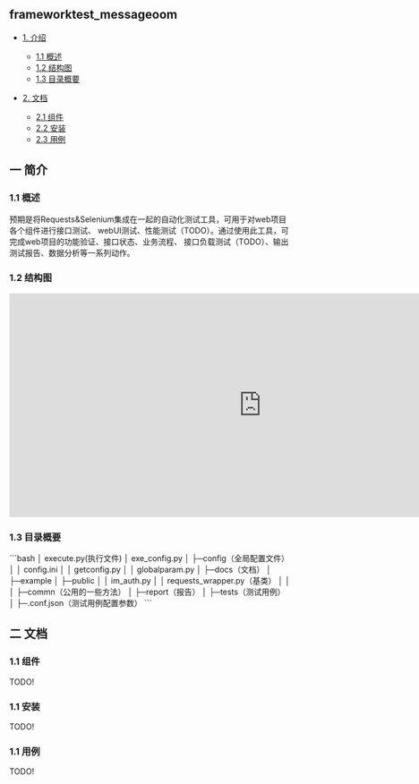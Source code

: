 ## frameworktest_messageoom
* [1. 介绍](#1)
    * [1.1 <span >概述</span>](#1.1)
    * [1.2 <span >结构图</span>](#1.2)
    * [1.3 <span >目录概要</span>](#1.2)

* [2. 文档](#2)
    * [2.1 <span >组件</span>](#2.1)
    * [2.2 <span >安装</span>](#2.2)
    * [2.3 <span >用例</span>](#2.3)



<h2 id="1">一 简介</h2>
<h3 id="1.1">1.1 概述</h3>
预期是将Requests&Selenium集成在一起的自动化测试工具，可用于对web项目各个组件进行接口测试、
webUI测试、性能测试（TODO）。通过使用此工具，可完成web项目的功能验证、接口状态、业务流程、
接口负载测试（TODO）、输出测试报告、数据分析等一系列动作。

<h3 id="1.2">1.2 结构图</h3>
<p>
    <iframe
        id="embed_dom" name="embed_dom" frameborder="0"
        style="display:block;width:900px; height:400px;"
        src="https://www.processon.com/embed/5b274be4e4b0200a8e92ad48">
    </iframe>
</p>

<h3 id="1.3">1.3 目录概要</h3>
```bash
│  execute.py(执行文件)
│  exe_config.py
│      
├─config（全局配置文件）
│  │  config.ini
│  │  getconfig.py
│  │  globalparam.py
│          
├─docs（文档）
│      
├─example
│      
├─public
│  │  im_auth.py
│  │  requests_wrapper.py（基类）
│  │  
│  ├─commn（公用的一些方法）
│          
├─report（报告）
│          
├─tests（测试用例）
│          
├─.conf.json（测试用例配置参数）
```

<h2 id="2">二 文档</h2>
<h3 id="2.1">1.1 组件</h3>
TODO!
<h3 id="2.2">1.1 安装</h3>
TODO!
<h3 id="2.3">1.1 用例</h3>
TODO!
